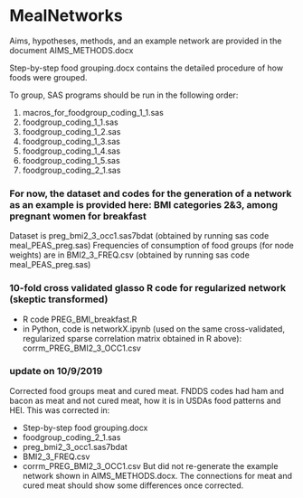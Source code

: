 # MealNetworks

Aims, hypotheses, methods, and an example network are provided in the document AIMS_METHODS.docx

Step-by-step food grouping.docx contains the detailed procedure of how foods were grouped.

To group, SAS programs should be run in the following order:
1. macros_for_foodgroup_coding_1_1.sas
2. foodgroup_coding_1_1.sas
3. foodgroup_coding_1_2.sas
4. foodgroup_coding_1_3.sas
5. foodgroup_coding_1_4.sas
6. foodgroup_coding_1_5.sas
7. foodgroup_coding_2_1.sas

### For now, the dataset and codes for the generation of a network as an example is provided here: BMI categories 2&3, among pregnant women for breakfast
Dataset is preg_bmi2_3_occ1.sas7bdat (obtained by running sas code meal_PEAS_preg.sas)
Frequencies of consumption of food groups (for node weights) are in BMI2_3_FREQ.csv (obtained by running sas code meal_PEAS_preg.sas)

### 10-fold cross validated glasso R code for regularized network (skeptic transformed)
- R code PREG_BMI_breakfast.R
- in Python, code is networkX.ipynb (used on the same cross-validated, regularized sparse correlation matrix obtained in R above): corrm_PREG_BMI2_3_OCC1.csv

### update on 10/9/2019
Corrected food groups meat and cured meat. FNDDS codes had ham and bacon as meat and not cured meat, how it is in USDAs food patterns and HEI. This was corrected in:
- Step-by-step food grouping.docx
- foodgroup_coding_2_1.sas
- preg_bmi2_3_occ1.sas7bdat
- BMI2_3_FREQ.csv
- corrm_PREG_BMI2_3_OCC1.csv
But did not re-generate the example network shown in AIMS_METHODS.docx. The connections for meat and cured meat should show some differences once corrected.
